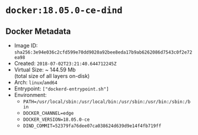# `docker:18.05.0-ce-dind`

## Docker Metadata

- Image ID: `sha256:3e94e036c2cfd599e70dd9020a92bee8eda17b9ab6262086d7543c0f2e72ea98`
- Created: `2018-07-02T23:21:40.644712245Z`
- Virtual Size: ~ 144.59 Mb  
  (total size of all layers on-disk)
- Arch: `linux`/`amd64`
- Entrypoint: `["dockerd-entrypoint.sh"]`
- Environment:
  - `PATH=/usr/local/sbin:/usr/local/bin:/usr/sbin:/usr/bin:/sbin:/bin`
  - `DOCKER_CHANNEL=edge`
  - `DOCKER_VERSION=18.05.0-ce`
  - `DIND_COMMIT=52379fa76dee07ca038624d639d9e14f4fb719ff`
